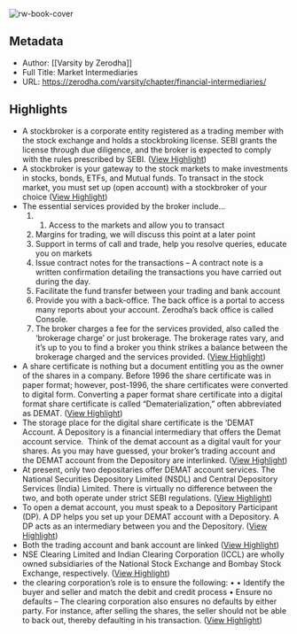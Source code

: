 ![rw-book-cover](http://zerodha.com/varsity/wp-content/uploads/2014/07/Ch3-title.jpg)

## Metadata
- Author: [[Varsity by Zerodha]]
- Full Title: Market Intermediaries
- URL: https://zerodha.com/varsity/chapter/financial-intermediaries/

## Highlights
- A stockbroker is a corporate entity registered as a trading member with the stock exchange and holds a stockbroking license. SEBI grants the license through due diligence, and the broker is expected to comply with the rules prescribed by SEBI. ([View Highlight](https://read.readwise.io/read/01h11vmfjy4gqqsz6n3q38n1te))
- A stockbroker is your gateway to the stock markets to make investments in stocks, bonds, ETFs, and Mutual funds. To transact in the stock market, you must set up (open account) with a stockbroker of your choice ([View Highlight](https://read.readwise.io/read/01h11vq16ca9xsahsvnww9r0gk))
- The essential services provided by the broker include…
  1. 1. Access to the markets and allow you to transact
  2. Margins for trading, we will discuss this point at a later point
  3. Support in terms of call and trade, help you resolve queries, educate you on markets
  4. Issue contract notes for the transactions – A contract note is a written confirmation detailing the transactions you have carried out during the day.
  5. Facilitate the fund transfer between your trading and bank account
  6. Provide you with a back-office. The back office is a portal to access many reports about your account. Zerodha’s back office is called Console.
  7. The broker charges a fee for the services provided, also called the ‘brokerage charge’ or just brokerage. The brokerage rates vary, and it’s up to you to find a broker you think strikes a balance between the brokerage charged and the services provided. ([View Highlight](https://read.readwise.io/read/01h11vvcmyya8g6zw3qf0gj7f5))
- A share certificate is nothing but a document entitling you as the owner of the shares in a company. Before 1996 the share certificate was in paper format; however, post-1996, the share certificates were converted to digital form. Converting a paper format share certificate into a digital format share certificate is called “Dematerialization,” often abbreviated as DEMAT. ([View Highlight](https://read.readwise.io/read/01h11vwb5a07cxnekmgt5tsc5t))
- The storage place for the digital share certificate is the ‘DEMAT Account. A Depository is a financial intermediary that offers the Demat account service.  Think of the demat account as a digital vault for your shares. As you may have guessed, your broker’s trading account and the DEMAT account from the Depository are interlinked. ([View Highlight](https://read.readwise.io/read/01h11w14f4mx5011atyz9vqgqp))
- At present, only two depositaries offer DEMAT account services. The National Securities Depository Limited (NSDL) and Central Depository Services (India) Limited. There is virtually no difference between the two, and both operate under strict SEBI regulations. ([View Highlight](https://read.readwise.io/read/01h11w22k680f3gc4441ejd4s4))
- To open a demat account, you must speak to a Depository Participant (DP). A DP helps you set up your DEMAT account with a Depository. A DP acts as an intermediary between you and the Depository. ([View Highlight](https://read.readwise.io/read/01h11w2m3sywdrpn28skggg6fz))
- Both the trading account and bank account are linked ([View Highlight](https://read.readwise.io/read/01h11w8em3zevxc34vm8nc8s76))
- NSE Clearing Limited and Indian Clearing Corporation (ICCL) are wholly owned subsidiaries of the National Stock Exchange and Bombay Stock Exchange, respectively. ([View Highlight](https://read.readwise.io/read/01h11wbgyfwe2zkd8d8ks43ag7))
- the clearing corporation’s role is to ensure the following:
  • • Identify the buyer and seller and match the debit and credit process
  • Ensure no defaults – The clearing corporation also ensures no defaults by either party. For instance, after selling the shares, the seller should not be able to back out, thereby defaulting in his transaction. ([View Highlight](https://read.readwise.io/read/01h11wbq86fmqvdb03waa8mce1))
